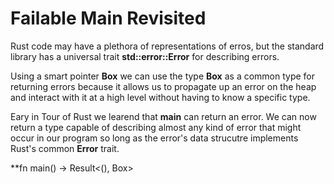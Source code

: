# Failable Main Revisited

Rust code may have a plethora of representations of erros, but the standard library
has a universal trait **std::error::Error** for describing errors.

Using a smart pointer **Box** we can use the type **Box<dyn std::error::Error>** as
a common type for returning errors because it allows us to propagate up an error on
the heap and interact with it at a high level without having to know a specific type.

Eary in Tour of Rust we learend that **main** can return an error. We can now return a
type capable of describing almost any kind of error that might occur in our program so
long as the error's data strucutre implements Rust's common **Error** trait.

**fn main() -> Result<(), Box<dyn std::error::Error>>

